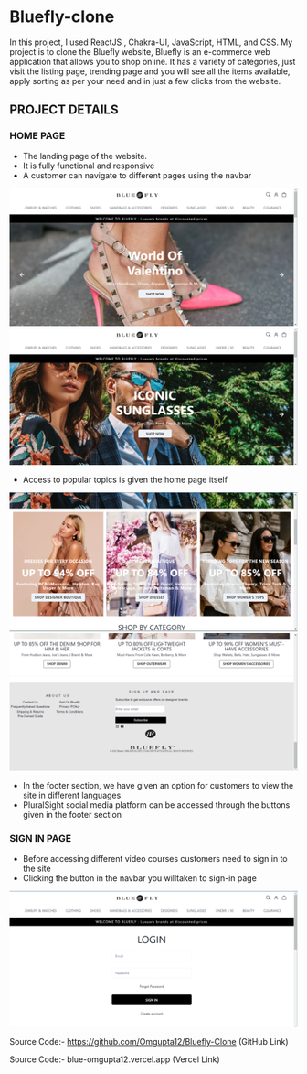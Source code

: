 # Bluefly-clone

In this project, I used ReactJS , Chakra-UI, JavaScript, HTML, and CSS. My project is to clone the Bluefly website, Bluefly is an e-commerce web application that allows you to shop online. It has a variety of categories, just visit the listing page, trending page and you will see all the items available, apply sorting as per your need and in just a few clicks from the website.


##  PROJECT DETAILS

### HOME PAGE

* The landing page of the website.
* It is fully functional and responsive
* A customer can navigate to different pages using the navbar

<img src="https://github.com/Omgupta12/Bluefly-Clone/blob/main/Images/Screenshot%20(6148).png" style="max-width: 100%; display: inline-block;" data-target="animated-image.originalImage">
<img src="https://github.com/Omgupta12/Bluefly-Clone/blob/main/Images/Screenshot%20(6149).png" style="max-width: 100%; display: inline-block;" data-target="animated-image.originalImage">

* Access to popular topics is given the home page itself

<img src="https://github.com/Omgupta12/Bluefly-Clone/blob/main/Images/Screenshot%20(6150).png" style="max-width: 100%; display: inline-block;" data-target="animated-image.originalImage">
<img src="https://github.com/Omgupta12/Bluefly-Clone/blob/main/Images/Screenshot%20(6152).png" style="max-width: 100%; display: inline-block;" data-target="animated-image.originalImage">


* In the footer section, we have given an option for customers to view the site in different languages
* PluralSight social media platform can be accessed through the buttons given in the footer section

### SIGN IN PAGE
* Before accessing different video courses customers need to sign in to the site
* Clicking the button in the navbar you willtaken to sign-in page
<img src="https://github.com/Omgupta12/Bluefly-Clone/blob/main/Images/Screenshot%20(6163).png" style="max-width: 100%; display: inline-block;" data-target="animated-image.originalImage">




Source Code:- https://github.com/Omgupta12/Bluefly-Clone
(GitHub Link)

Source Code:- blue-omgupta12.vercel.app
(Vercel Link)



